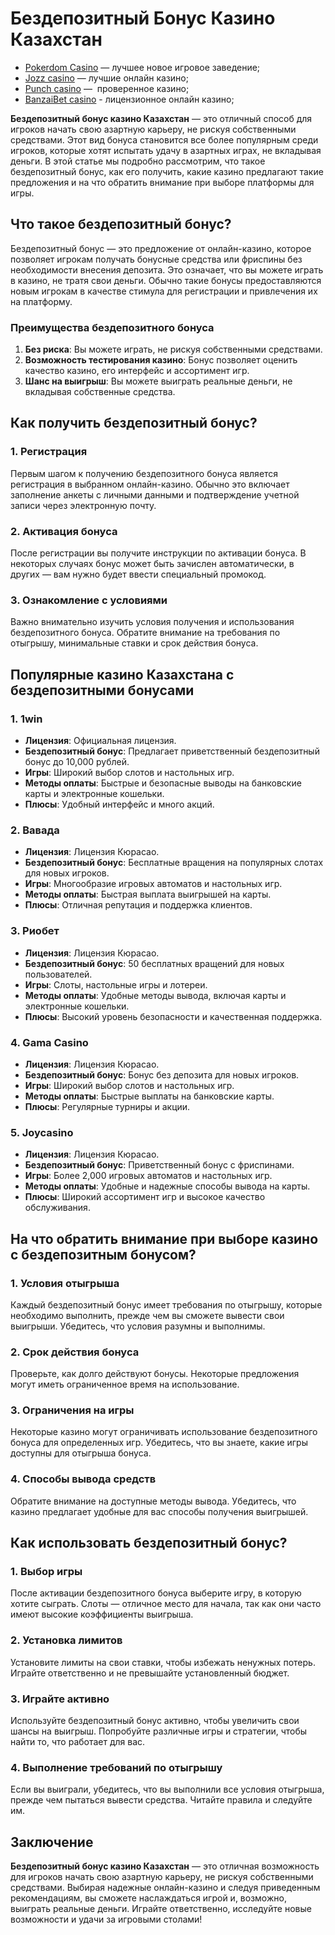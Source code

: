 # Бездепозитный Бонус Казино Казахстан

* [Pokerdom Casino](https://brandplay.link/FwVc4f) — лучшее новое игровое заведение;
* [Jozz casino](https://tk435zi5i9.com/alt/jozz/registration?e8250665e216213938eeaefaf3e61c0a) — лучшие онлайн казино;
* [Punch casino](https://betpunch1.com/d638d6d39) —  проверенное казино;
* [BanzaiBet casino](https://bnzstr009.com/e9rVJ) - лицензионное онлайн казино;

**Бездепозитный бонус казино Казахстан** — это отличный способ для игроков начать свою азартную карьеру, не рискуя собственными средствами. Этот вид бонуса становится все более популярным среди игроков, которые хотят испытать удачу в азартных играх, не вкладывая деньги. В этой статье мы подробно рассмотрим, что такое бездепозитный бонус, как его получить, какие казино предлагают такие предложения и на что обратить внимание при выборе платформы для игры.

## Что такое бездепозитный бонус?

Бездепозитный бонус — это предложение от онлайн-казино, которое позволяет игрокам получать бонусные средства или фриспины без необходимости внесения депозита. Это означает, что вы можете играть в казино, не тратя свои деньги. Обычно такие бонусы предоставляются новым игрокам в качестве стимула для регистрации и привлечения их на платформу.

### Преимущества бездепозитного бонуса

1. **Без риска**: Вы можете играть, не рискуя собственными средствами.
2. **Возможность тестирования казино**: Бонус позволяет оценить качество казино, его интерфейс и ассортимент игр.
3. **Шанс на выигрыш**: Вы можете выиграть реальные деньги, не вкладывая собственные средства.

## Как получить бездепозитный бонус?

### 1. Регистрация

Первым шагом к получению бездепозитного бонуса является регистрация в выбранном онлайн-казино. Обычно это включает заполнение анкеты с личными данными и подтверждение учетной записи через электронную почту.

### 2. Активация бонуса

После регистрации вы получите инструкции по активации бонуса. В некоторых случаях бонус может быть зачислен автоматически, в других — вам нужно будет ввести специальный промокод.

### 3. Ознакомление с условиями

Важно внимательно изучить условия получения и использования бездепозитного бонуса. Обратите внимание на требования по отыгрышу, минимальные ставки и срок действия бонуса.

## Популярные казино Казахстана с бездепозитными бонусами

### 1. **1win**

* **Лицензия**: Официальная лицензия.
* **Бездепозитный бонус**: Предлагает приветственный бездепозитный бонус до 10,000 рублей.
* **Игры**: Широкий выбор слотов и настольных игр.
* **Методы оплаты**: Быстрые и безопасные выводы на банковские карты и электронные кошельки.
* **Плюсы**: Удобный интерфейс и много акций.

### 2. **Вавада**

* **Лицензия**: Лицензия Кюрасао.
* **Бездепозитный бонус**: Бесплатные вращения на популярных слотах для новых игроков.
* **Игры**: Многообразие игровых автоматов и настольных игр.
* **Методы оплаты**: Быстрая выплата выигрышей на карты.
* **Плюсы**: Отличная репутация и поддержка клиентов.

### 3. **Риобет**

* **Лицензия**: Лицензия Кюрасао.
* **Бездепозитный бонус**: 50 бесплатных вращений для новых пользователей.
* **Игры**: Слоты, настольные игры и лотереи.
* **Методы оплаты**: Удобные методы вывода, включая карты и электронные кошельки.
* **Плюсы**: Высокий уровень безопасности и качественная поддержка.

### 4. **Gama Casino**

* **Лицензия**: Лицензия Кюрасао.
* **Бездепозитный бонус**: Бонус без депозита для новых игроков.
* **Игры**: Широкий выбор слотов и настольных игр.
* **Методы оплаты**: Быстрые выплаты на банковские карты.
* **Плюсы**: Регулярные турниры и акции.

### 5. **Joycasino**

* **Лицензия**: Лицензия Кюрасао.
* **Бездепозитный бонус**: Приветственный бонус с фриспинами.
* **Игры**: Более 2,000 игровых автоматов и настольных игр.
* **Методы оплаты**: Удобные и надежные способы вывода на карты.
* **Плюсы**: Широкий ассортимент игр и высокое качество обслуживания.

## На что обратить внимание при выборе казино с бездепозитным бонусом?

### 1. Условия отыгрыша

Каждый бездепозитный бонус имеет требования по отыгрышу, которые необходимо выполнить, прежде чем вы сможете вывести свои выигрыши. Убедитесь, что условия разумны и выполнимы.

### 2. Срок действия бонуса

Проверьте, как долго действуют бонусы. Некоторые предложения могут иметь ограниченное время на использование.

### 3. Ограничения на игры

Некоторые казино могут ограничивать использование бездепозитного бонуса для определенных игр. Убедитесь, что вы знаете, какие игры доступны для отыгрыша бонуса.

### 4. Способы вывода средств

Обратите внимание на доступные методы вывода. Убедитесь, что казино предлагает удобные для вас способы получения выигрышей.

## Как использовать бездепозитный бонус?

### 1. Выбор игры

После активации бездепозитного бонуса выберите игру, в которую хотите сыграть. Слоты — отличное место для начала, так как они часто имеют высокие коэффициенты выигрыша.

### 2. Установка лимитов

Установите лимиты на свои ставки, чтобы избежать ненужных потерь. Играйте ответственно и не превышайте установленный бюджет.

### 3. Играйте активно

Используйте бездепозитный бонус активно, чтобы увеличить свои шансы на выигрыш. Попробуйте различные игры и стратегии, чтобы найти то, что работает для вас.

### 4. Выполнение требований по отыгрышу

Если вы выиграли, убедитесь, что вы выполнили все условия отыгрыша, прежде чем пытаться вывести средства. Читайте правила и следуйте им.

## Заключение

**Бездепозитный бонус казино Казахстан** — это отличная возможность для игроков начать свою азартную карьеру, не рискуя собственными средствами. Выбирая надежные онлайн-казино и следуя приведенным рекомендациям, вы сможете наслаждаться игрой и, возможно, выиграть реальные деньги. Играйте ответственно, исследуйте новые возможности и удачи за игровыми столами!
